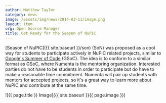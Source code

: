 ```yaml
---
author: Matthew Taylor
category: news
image: /assets/img/news/2014-03-11/image.png
layout: item
org: Open Source Manager
title: Get Ready for the Season of NuPIC
---
```


[Season of NuPIC]({{ site.baseurl }}/son) (SoN) was proposed as a cool way for
students to participate actively in NuPIC related projects, similar to
[Google's Summer of Code](http://www.google-melange.com/) (GSoC). The idea is to
conform to a similar format as GSoC, where Numenta is the mentoring
organization. Interested parties do not have to be students in order to
participate but do have to make a reasonable time commitment. Numenta will pair
up students with mentors for accepted projects, so it's a great way to learn
more about NuPIC and contribute at the same time.

![{{ page.title }} Image]({{ site.baseurl }}{{ page.image }})

